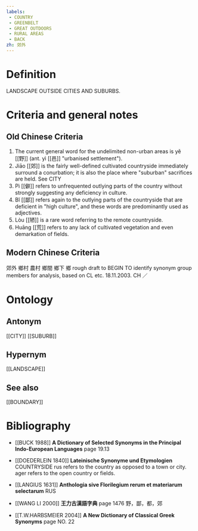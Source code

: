 ```yaml
---
labels: 
 - COUNTRY
 - GREENBELT
 - GREAT OUTDOORS
 - RURAL AREAS
 - BACK
zh: 郊外
---
```


# Definition
LANDSCAPE OUTSIDE CITIES AND SUBURBS.
# Criteria and general notes
## Old Chinese Criteria
1. The current general word for the undelimited non-urban areas is yě [[野]] (ant. yì [[邑]] "urbanised settlement").
2. Jiāo [[郊]] is the fairly well-defined cultivated countryside immediately surround a conurbation; it is also the place where "suburban" sacrifices are held. See CITY
3. Pì [[僻]] refers to unfrequented outlying parts of the country without strongly suggesting any deficiency in culture.
4. Bǐ [[鄙]] refers again to the outlying parts of the countryside that are deficient in "high culture", and these words are predominantly used as adjectives.
5. Lòu [[陋]] is a rare word referring to the remote countryside.
6. Huāng [[荒]] refers to any lack of cultivated vegetation and even demarkation of fields.
## Modern Chinese Criteria
郊外
鄉村
農村
鄉間
鄉下
鄉
rough draft to BEGIN TO identify synonym group members for analysis, based on CL etc. 18.11.2003. CH ／
# Ontology

## Antonym
[[CITY]]
[[SUBURB]]
## Hypernym
[[LANDSCAPE]]
## See also
[[BOUNDARY]]
# Bibliography
- [[BUCK 1988]]
**A Dictionary of Selected Synonyms in the Principal Indo-European Languages** page 19.13

- [[DOEDERLEIN 1840]]
**Lateinische Synonyme und Etymologien** 
COUNTRYSIDE
rus refers to the country as opposed to a town or city.
ager refers to the open country or fields.
- [[LANGIUS 1631]]
**Anthologia sive Florilegium rerum et materiarum selectarum** 
RUS
- [[WANG LI 2000]]
**王力古漢語字典** page 1476
野，鄙，都，郊
- [[T.W.HARBSMEIER 2004]]
**A New Dictionary of Classical Greek Synonyms** page NO. 22
